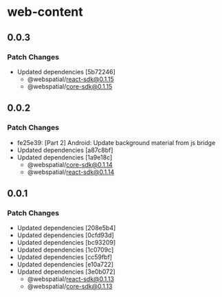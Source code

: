 # web-content

## 0.0.3

### Patch Changes

- Updated dependencies [5b72246]
  - @webspatial/react-sdk@0.1.15
  - @webspatial/core-sdk@0.1.15

## 0.0.2

### Patch Changes

- fe25e39: [Part 2] Android: Update background material from js bridge
- Updated dependencies [a87c8bf]
- Updated dependencies [1a9e18c]
  - @webspatial/core-sdk@0.1.14
  - @webspatial/react-sdk@0.1.14

## 0.0.1

### Patch Changes

- Updated dependencies [208e5b4]
- Updated dependencies [0cfd93d]
- Updated dependencies [bc93209]
- Updated dependencies [1c0709c]
- Updated dependencies [cc59fbf]
- Updated dependencies [e10a722]
- Updated dependencies [3e0b072]
  - @webspatial/react-sdk@0.1.13
  - @webspatial/core-sdk@0.1.13
